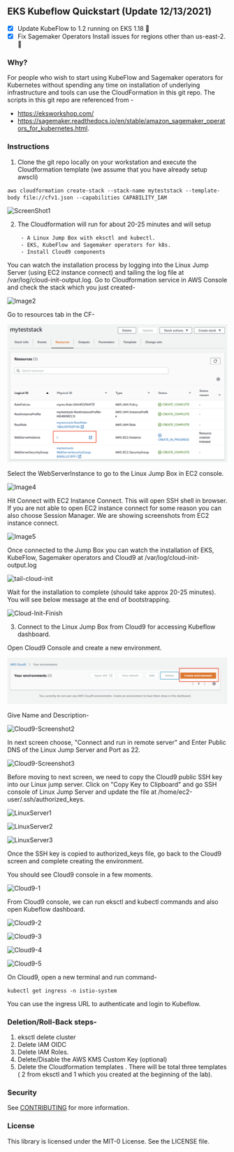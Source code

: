 ## EKS Kubeflow Quickstart (Update 12/13/2021)

- [x] Update KubeFlow to 1.2 running on EKS 1.18 :tada:
- [x] Fix Sagemaker Operators Install issues for regions other than us-east-2. :tada:

### Why?

For people who wish to start using KubeFlow and Sagemaker operators for Kubernetes without spending any time on installation of underlying infrastructure and tools can use the CloudFormation in this git repo. The scripts in this git repo are referenced from -

  - https://eksworkshop.com/ 
  - https://sagemaker.readthedocs.io/en/stable/amazon_sagemaker_operators_for_kubernetes.html. 

### Instructions

1) Clone the git repo locally on your workstation and execute the Cloudformation template (we assume that you have already setup awscli)

```shell
aws cloudformation create-stack --stack-name myteststack --template-body file://cfv1.json --capabilities CAPABILITY_IAM
```

![ScreenShot1](/images/ScreenShot1.png)

2) The Cloudformation will run for about 20-25 minutes and will setup

        - A Linux Jump Box with eksctl and kubectl.
        - EKS, KubeFlow and Sagemaker operators for k8s.
        - Install Cloud9 components

You can watch the installation process by logging into the Linux Jump Server (using EC2 instance connect) and tailing the log file at /var/log/cloud-init-output.log. Go to Cloudformation service in AWS Console and check the stack which you just created-

![Image2](/images/Image2.png)

Go to resources tab in the CF-

![Image3](/images/Image3.png)

Select the WebServerInstance to go to the Linux Jump Box in EC2 console.

![Image4](/images/Image4.png)

Hit Connect with EC2 Instance Connect. This will open SSH shell in browser. If you are not able to open EC2 instance connect for some reason you can also choose Session Manager. We are showing screenshots from EC2 instance connect.

![Image5](/images/Image5.png)

Once connected to the Jump Box you can watch the installation of EKS, KubeFlow, Sagemaker operators and Cloud9 at /var/log/cloud-init-output.log

![tail-cloud-init](/images/tail-cloud-init.png)

Wait for the installation to complete (should take approx 20-25 minutes). You will see below message at the end of bootstrapping.

![Cloud-Init-Finish](/images/Cloud-Init-Finish.png)

3) Connect to the Linux Jump Box from Cloud9 for accessing Kubeflow dashboard.

Open Cloud9 Console and create a new environment.

![Create-Cloud-9](/images/Create-Cloud-9.png)

Give Name and Description-

![Cloud9-Screenshot2](/images/Cloud9-Screenshot2.png)

In next screen choose, "Connect and run in remote server" and Enter Public DNS of the Linux Jump Server and Port as 22.

![Cloud9-Screenshot3](/images/Cloud9-Screenshot3.png)

Before moving to next screen, we need to copy the Cloud9 public SSH key into our Linux jump server. Click on "Copy Key to Clipboard"
and go SSH console of Linux Jump Server and update the file at /home/ec2-user/.ssh/authorized_keys.

![LinuxServer1](/images/LinuxServer1.png)

![LinuxServer2](/images/LinuxServer2.png)

![LinuxServer3](/images/LinuxServer3.png)

Once the SSH key is copied to authorized_keys file, go back to the Cloud9 screen and complete creating the environment.

You should see Cloud9 console in a few moments.

![Cloud9-1](/images/Cloud9-1.png)

From Cloud9 console, we can run eksctl and kubectl commands and also open Kubeflow dashboard.

![Cloud9-2](/images/Cloud9-2.png)

![Cloud9-3](/images/Cloud9-3.png)

![Cloud9-4](/images/Cloud9-4.png)

![Cloud9-5](/images/Cloud9-5.png)

On Cloud9, open a new terminal and run command-

```shell
kubectl get ingress -n istio-system
```

You can use the ingress URL to authenticate and login to Kubeflow.


### Deletion/Roll-Back steps-

1) eksctl delete cluster
2) Delete IAM OIDC
3) Delete IAM Roles.
4) Delete/Disable the AWS KMS Custom Key (optional)
5) Delete the Cloudformation templates . There will be total three templates ( 2 from eksctl and 1 which you created at the beginning of the lab).

### Security

See [CONTRIBUTING](CONTRIBUTING.md#security-issue-notifications) for more information.

### License

This library is licensed under the MIT-0 License. See the LICENSE file.
